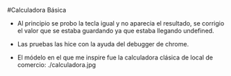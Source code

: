 #Calculadora Básica
- Al principio se probo la tecla igual y no aparecia el resultado, se corrigio el valor que se estaba guardando ya que estaba llegando undefined.

- Las pruebas las hice con la ayuda del debugger de chrome.

- El módelo en el que me inspire fue la calculadora clásica de local de comercio:
        ./calculadora.jpg